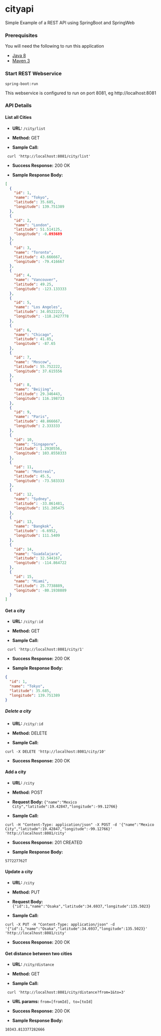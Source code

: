 # cityapi
Simple Example of a REST API using SpringBoot and SpringWeb

### Prerequisites

You will need the following to run this application

* [Java 8](https://java.com/en/download/)
* [Maven 3](https://maven.apache.org/download.cgi)

### Start REST Webservice

```
spring-boot:run
```
This webservice is configured to run on port 8081, eg http://localhost:8081

### API Details

#### List all Cities

+ **URL:** `/city/list`

+ **Method:** GET

+ **Sample Call:** 

```
 curl 'http://localhost:8081/city/list' 
```

+ **Success Response:** 200 OK

+ **Sample Response Body:** 
```json
[
  {
    "id": 1,
    "name": "Tokyo",
    "latitude": 35.685,
    "longitude": 139.751389
  },
  {
    "id": 2,
    "name": "London",
    "latitude": 51.514125,
    "longitude": -0.093689
  },
  {
    "id": 3,
    "name": "Toronto",
    "latitude": 43.666667,
    "longitude": -79.416667
  },
  {
    "id": 4,
    "name": "Vancouver",
    "latitude": 49.25,
    "longitude": -123.133333
  },
  {
    "id": 5,
    "name": "Los Angeles",
    "latitude": 34.0522222,
    "longitude": -118.2427778
  },
  {
    "id": 6,
    "name": "Chicago",
    "latitude": 41.85,
    "longitude": -87.65
  },
  {
    "id": 7,
    "name": "Moscow",
    "latitude": 55.752222,
    "longitude": 37.615556
  },
  {
    "id": 8,
    "name": "Beijing",
    "latitude": 29.346443,
    "longitude": 116.198733
  },
  {
    "id": 9,
    "name": "Paris",
    "latitude": 48.866667,
    "longitude": 2.333333
  },
  {
    "id": 10,
    "name": "Singapore",
    "latitude": 1.2930556,
    "longitude": 103.8558333
  },
  {
    "id": 11,
    "name": "Montreal",
    "latitude": 45.5,
    "longitude": -73.583333
  },
  {
    "id": 12,
    "name": "Sydney",
    "latitude": -33.861481,
    "longitude": 151.205475
  },
  {
    "id": 13,
    "name": "Bangkok",
    "latitude": -6.6952,
    "longitude": 111.5409
  },
  {
    "id": 14,
    "name": "Guadalajara",
    "latitude": 32.544167,
    "longitude": -114.864722
  },
  {
    "id": 15,
    "name": "Miami",
    "latitude": 25.7738889,
    "longitude": -80.1938889
  }
]
```


#### Get a city 

+ **URL:** `/city/:id`

+ **Method:** GET

+ **Sample Call:** 

```
 curl 'http://localhost:8081/city/1' 
```

+ **Success Response:** 200 OK

+ **Sample Response Body:** 
```json
{
  "id": 1,
  "name": "Tokyo",
  "latitude": 35.685,
  "longitude": 139.751389
}
```

##### Delete a city 
+ **URL:** `/city/:id`

+ **Method:** DELETE

+ **Sample Call:** 

``` 
curl -X DELETE 'http://localhost:8081/city/10'
```

+ **Success Response:** 200 OK

#### Add a city 

+ **URL:** `/city`

+ **Method:** POST

+ **Request Body:** `{"name":"Mexico City","latitude":19.42847,"longitude":-99.12766}`

+ **Sample Call:** 

``` 
curl -H "Content-Type: application/json" -X POST -d '{"name":"Mexico City","latitude":19.42847,"longitude":-99.12766}' 'http://localhost:8081/city' 
```

+ **Success Response:** 201 CREATED

+ **Sample Response Body:** 
```
577227762T
```

#### Update a city 

+ **URL:** `/city`

+ **Method:** PUT

+ **Request Body:** `{"id":1,"name":"Osaka","latitude":34.6937,"longitude":135.5023}`

+ **Sample Call:** 

``` 
curl -X PUT -H "Content-Type: application/json" -d '{"id":1,"name":"Osaka","latitude":34.6937,"longitude":135.5023}' 'http://localhost:8081/city' 
```

+ **Success Response:** 200 OK

#### Get distance between two cities

+ **URL:** `/city/distance`

+ **Method:** GET

+ **Sample Call:** 

``` 
 curl 'http://localhost:8081/city/distance?from=1&to=3'
```

+ **URL params:** `from=[fromId], to=[toId]`
 
+ **Success Response:** 200 OK

+ **Sample Response Body:** 
```
10343.813377282666
```
